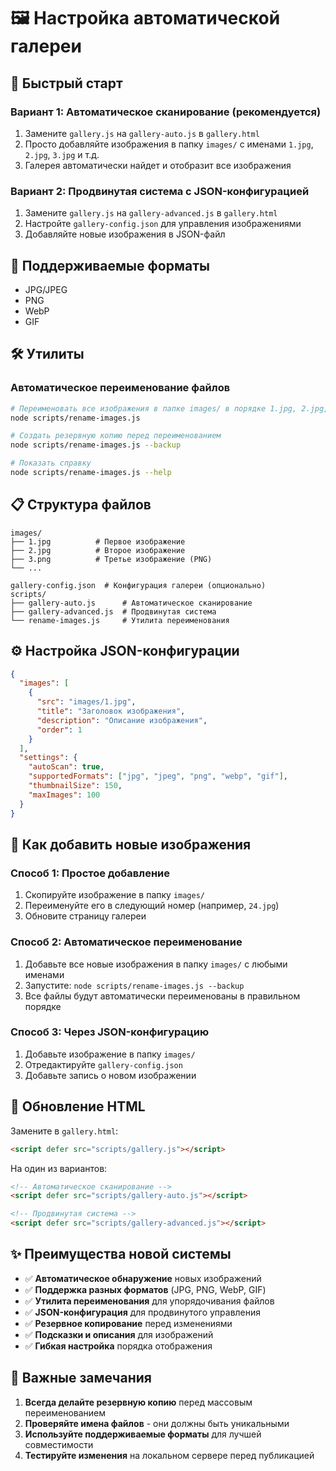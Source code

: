# 🖼️ Настройка автоматической галереи

## 🚀 Быстрый старт

### Вариант 1: Автоматическое сканирование (рекомендуется)
1. Замените `gallery.js` на `gallery-auto.js` в `gallery.html`
2. Просто добавляйте изображения в папку `images/` с именами `1.jpg`, `2.jpg`, `3.jpg` и т.д.
3. Галерея автоматически найдет и отобразит все изображения

### Вариант 2: Продвинутая система с JSON-конфигурацией
1. Замените `gallery.js` на `gallery-advanced.js` в `gallery.html`
2. Настройте `gallery-config.json` для управления изображениями
3. Добавляйте новые изображения в JSON-файл

## 📁 Поддерживаемые форматы
- JPG/JPEG
- PNG
- WebP
- GIF

## 🛠️ Утилиты

### Автоматическое переименование файлов
```bash
# Переименовать все изображения в папке images/ в порядке 1.jpg, 2.jpg, 3.jpg...
node scripts/rename-images.js

# Создать резервную копию перед переименованием
node scripts/rename-images.js --backup

# Показать справку
node scripts/rename-images.js --help
```

## 📋 Структура файлов

```
images/
├── 1.jpg          # Первое изображение
├── 2.jpg          # Второе изображение
├── 3.png          # Третье изображение (PNG)
└── ...

gallery-config.json  # Конфигурация галереи (опционально)
scripts/
├── gallery-auto.js      # Автоматическое сканирование
├── gallery-advanced.js  # Продвинутая система
└── rename-images.js     # Утилита переименования
```

## ⚙️ Настройка JSON-конфигурации

```json
{
  "images": [
    {
      "src": "images/1.jpg",
      "title": "Заголовок изображения",
      "description": "Описание изображения",
      "order": 1
    }
  ],
  "settings": {
    "autoScan": true,
    "supportedFormats": ["jpg", "jpeg", "png", "webp", "gif"],
    "thumbnailSize": 150,
    "maxImages": 100
  }
}
```

## 🎯 Как добавить новые изображения

### Способ 1: Простое добавление
1. Скопируйте изображение в папку `images/`
2. Переименуйте его в следующий номер (например, `24.jpg`)
3. Обновите страницу галереи

### Способ 2: Автоматическое переименование
1. Добавьте все новые изображения в папку `images/` с любыми именами
2. Запустите: `node scripts/rename-images.js --backup`
3. Все файлы будут автоматически переименованы в правильном порядке

### Способ 3: Через JSON-конфигурацию
1. Добавьте изображение в папку `images/`
2. Отредактируйте `gallery-config.json`
3. Добавьте запись о новом изображении

## 🔧 Обновление HTML

Замените в `gallery.html`:
```html
<script defer src="scripts/gallery.js"></script>
```

На один из вариантов:
```html
<!-- Автоматическое сканирование -->
<script defer src="scripts/gallery-auto.js"></script>

<!-- Продвинутая система -->
<script defer src="scripts/gallery-advanced.js"></script>
```

## ✨ Преимущества новой системы

- ✅ **Автоматическое обнаружение** новых изображений
- ✅ **Поддержка разных форматов** (JPG, PNG, WebP, GIF)
- ✅ **Утилита переименования** для упорядочивания файлов
- ✅ **JSON-конфигурация** для продвинутого управления
- ✅ **Резервное копирование** перед изменениями
- ✅ **Подсказки и описания** для изображений
- ✅ **Гибкая настройка** порядка отображения

## 🚨 Важные замечания

1. **Всегда делайте резервную копию** перед массовым переименованием
2. **Проверяйте имена файлов** - они должны быть уникальными
3. **Используйте поддерживаемые форматы** для лучшей совместимости
4. **Тестируйте изменения** на локальном сервере перед публикацией


